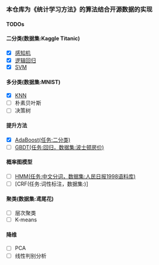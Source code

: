 ### 本仓库为《统计学习方法》的算法结合开源数据的实现

#### TODOs
#### 二分类(数据集:Kaggle Titanic)
- [x] [感知机](./BinaryClassification/perceptron.py)
- [x] [逻辑回归](./BinaryClassification/logistic_regression.py)
- [x] [SVM](./BinaryClassification/svm.py)
#### 多分类(数据集:MNIST)
- [x] [KNN](./MultiClassification/knn.py)
- [ ] 朴素贝叶斯
- [ ] 决策树
#### 提升方法
- [x] [AdaBoost(任务:二分类)](./BinaryClassification/adaboost.py)
- [ ] [GBDT(任务:回归，数据集:波士顿房价)](#)
#### 概率图模型
- [ ] [HMM(任务:中文分词，数据集:人民日报1998语料库)](#)
- [ ] [CRF(任务:词性标注，数据集:)]
#### 聚类(数据集:鸢尾花)
- [ ] 层次聚类
- [ ] K-means
#### 降维
- [ ] PCA
- [ ] 线性判别分析